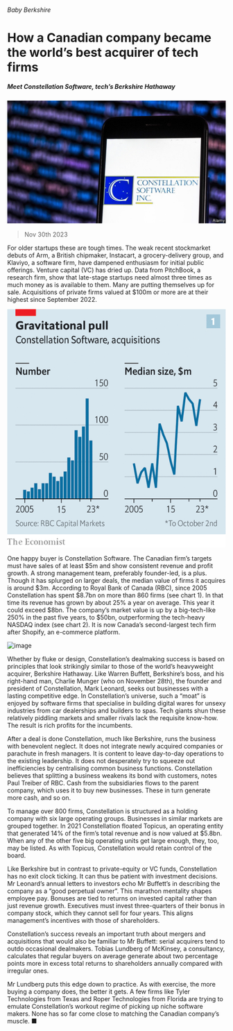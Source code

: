 ###### Baby Berkshire

# How a Canadian company became the world’s best acquirer of tech firms 

##### Meet Constellation Software, tech’s Berkshire Hathaway 

![image](images/20231202_WBP503.jpg) 

> Nov 30th 2023 

For older startups these are tough times. The weak recent stockmarket debuts of Arm, a British chipmaker, Instacart, a grocery-delivery group, and Klaviyo, a software firm, have dampened enthusiasm for initial public offerings. Venture capital (VC) has dried up. Data from PitchBook, a research firm, show that late-stage startups need almost three times as much money as is available to them. Many are putting themselves up for sale. Acquisitions of private firms valued at $100m or more are at their highest since September 2022. 

![image](images/20231202_WBC549.png) 


One happy buyer is Constellation Software. The Canadian firm’s targets must have sales of at least $5m and show consistent revenue and profit growth. A strong management team, preferably founder-led, is a plus. Though it has splurged on larger deals, the median value of firms it acquires is around $3m. According to Royal Bank of Canada (RBC), since 2005 Constellation has spent $8.7bn on more than 860 firms (see chart 1). In that time its revenue has grown by about 25% a year on average. This year it could exceed $8bn. The company’s market value is up by a big-tech-like 250% in the past five years, to $50bn, outperforming the tech-heavy NASDAQ index (see chart 2). It is now Canada’s second-largest tech firm after Shopify, an e-commerce platform. 

![image](images/20231202_WBC559.png) 


Whether by fluke or design, Constellation’s dealmaking success is based on principles that look strikingly similar to those of the world’s heavyweight acquirer, Berkshire Hathaway. Like Warren Buffett, Berkshire’s boss, and his right-hand man, Charlie Munger (who  on November 28th), the founder and president of Constellation, Mark Leonard, seeks out businesses with a lasting competitive edge. In Constellation’s universe, such a “moat” is enjoyed by software firms that specialise in building digital wares for unsexy industries from car dealerships and builders to spas. Tech giants shun these relatively piddling markets and smaller rivals lack the requisite know-how. The result is rich profits for the incumbents. 

After a deal is done Constellation, much like Berkshire, runs the business with benevolent neglect. It does not integrate newly acquired companies or parachute in fresh managers. It is content to leave day-to-day operations to the existing leadership. It does not desperately try to squeeze out inefficiencies by centralising common business functions. Constellation believes that splitting a business weakens its bond with customers, notes Paul Treiber of RBC. Cash from the subsidiaries flows to the parent company, which uses it to buy new businesses. These in turn generate more cash, and so on. 

To manage over 800 firms, Constellation is structured as a holding company with six large operating groups. Businesses in similar markets are grouped together. In 2021 Constellation floated Topicus, an operating entity that generated 14% of the firm’s total revenue and is now valued at $5.8bn. When any of the other five big operating units get large enough, they, too, may be listed. As with Topicus, Constellation would retain control of the board.

Like Berkshire but in contrast to private-equity or VC funds, Constellation has no exit clock ticking. It can thus be patient with investment decisions. Mr Leonard’s annual letters to investors echo Mr Buffett’s in describing the company as a “good perpetual owner”. This marathon mentality shapes employee pay. Bonuses are tied to returns on invested capital rather than just revenue growth. Executives must invest three-quarters of their bonus in company stock, which they cannot sell for four years. This aligns management’s incentives with those of shareholders.

Constellation’s success reveals an important truth about mergers and acquisitions that would also be familiar to Mr Buffett: serial acquirers tend to outdo occasional dealmakers. Tobias Lundberg of McKinsey, a consultancy, calculates that regular buyers on average generate about two percentage points more in excess total returns to shareholders annually compared with irregular ones. 

Mr Lundberg puts this edge down to practice. As with exercise, the more buying a company does, the better it gets. A few firms like Tyler Technologies from Texas and Roper Technologies from Florida are trying to emulate Constellation’s workout regime of picking up niche software makers. None has so far come close to matching the Canadian company’s muscle. ■


